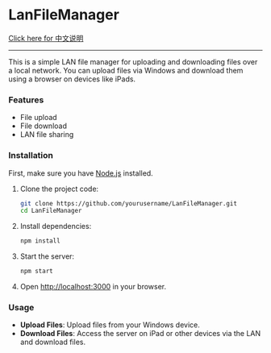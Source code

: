 # LanFileManager

[Click here for 中文说明](./README.md)

---

This is a simple LAN file manager for uploading and downloading files over a local network. You can upload files via Windows and download them using a browser on devices like iPads.

### Features

- File upload
- File download
- LAN file sharing

### Installation

First, make sure you have [Node.js](https://nodejs.org) installed.

1. Clone the project code:
   ```bash
   git clone https://github.com/yourusername/LanFileManager.git
   cd LanFileManager
   ```

2. Install dependencies:
   ```bash
   npm install
   ```

3. Start the server:
   ```bash
   npm start
   ```

4. Open [http://localhost:3000](http://localhost:3000) in your browser.

### Usage

- **Upload Files**: Upload files from your Windows device.
- **Download Files**: Access the server on iPad or other devices via the LAN and download files.
